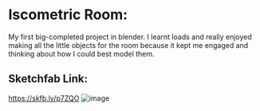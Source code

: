 # Iscometric Room:
My first big-completed project in blender. I learnt loads and really enjoyed making all the little objects for the room because it kept me engaged and thinking about how I could best model them.
## Sketchfab Link:
https://skfb.ly/p7ZQO 
![image](https://github.com/user-attachments/assets/cbb7241c-b783-4f3e-bc66-d2f9580312f1)

